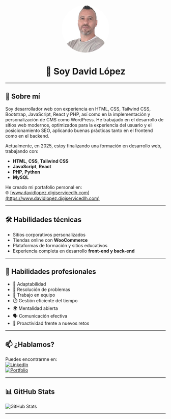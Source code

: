 <p align="center">
  <img src="https://github.com/davidlh24/davidlh24/blob/main/Foto_perfil.jpg?raw=true" width="150" alt="David López" style="border-radius: 50%;" />
</p>

<h1 align="center">👋 Soy David López</h1>

<!--<p align="center">
  🎨 Desarrollador Web | Fundador de <a href="https://www.digiservicedlh.com" target="_blank">digiservicedlh.com</a>
</p>-->

---

## 🚀 Sobre mí

Soy desarrollador web con experiencia en HTML, CSS, Tailwind CSS, Bootstrap, JavaScript, React y PHP, así como en la implementación y personalización de CMS como WordPress. He trabajado en el desarrollo de sitios web modernos, optimizados para la experiencia del usuario y el posicionamiento SEO, aplicando buenas prácticas tanto en el frontend como en el backend.
<!--Como parte del proyecto final de un curso, desarrollé la página web [digiservicedlh.com](https://www.digiservicedlh.com), aplicando diseño moderno, experiencia de usuario (UX) y SEO.-->

Actualmente, en 2025, estoy finalizando una formación en desarrollo web, trabajando con:

- **HTML**, **CSS**, **Tailwind CSS**
- **JavaScript**, **React**
- **PHP**, **Python**
- **MySQL**

He creado mi portafolio personal en:  
🌐 [www.davidlopez.digiservicedlh.com](https://www.davidlopez.digiservicedlh.com)

---

## 🛠️ Habilidades técnicas

- Sitios corporativos personalizados
- Tiendas online con **WooCommerce**
- Plataformas de formación y sitios educativos
- Experiencia completa en desarrollo **front-end y back-end**

---

## 💼 Habilidades profesionales

- 🔄 Adaptabilidad  
- 🧠 Resolución de problemas  
- 🤝 Trabajo en equipo  
- ⏱️ Gestión eficiente del tiempo  
- 🌍 Mentalidad abierta  
- 🗣️ Comunicación efectiva  
- 💪 Proactividad frente a nuevos retos  

---

## 📫 ¿Hablamos?

Puedes encontrarme en:  
[![LinkedIn](https://img.shields.io/badge/-LinkedIn-blue?logo=linkedin&style=flat-square)](https://www.linkedin.com/in/david-lopez-herrero/)  
[![Portfolio](https://img.shields.io/badge/-Portafolio-000?logo=google-chrome&style=flat-square)](https://www.davidlopez.digiservicedlh.com)

---

## 📊 GitHub Stats

![GitHub Stats](https://github-readme-stats.vercel.app/api?username=TU_USUARIO&show_icons=true&theme=tokyonight)

---

